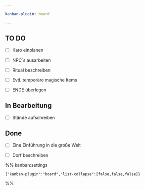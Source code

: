 ```yaml
---

kanban-plugin: board

---
```


## TO DO

- [ ] Karo einplanen
- [ ] NPC`s ausarbeiten
- [ ] Ritual beschreiben
- [ ] Evtl. temporäre magische Items
- [ ] ENDE überlegen


## In Bearbeitung

- [ ] Stände aufschreiben


## Done

- [ ] Eine Einführung in die große Welt
- [ ] Dorf beschreiben




%% kanban:settings
```
{"kanban-plugin":"board","list-collapse":[false,false,false]}
```
%%